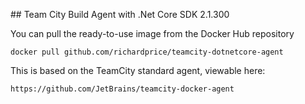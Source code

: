 ## Team City Build Agent with .Net Core SDK 2.1.300

You can pull the ready-to-use image from the Docker Hub repository
                                     
`docker pull github.com/richardprice/teamcity-dotnetcore-agent`

This is based on the TeamCity standard agent, viewable here:

`https://github.com/JetBrains/teamcity-docker-agent`
